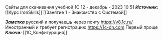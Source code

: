 
Сайты для скачивания учебной 1С
 12 - декабрь - 2023  10:51 
***Источник:*** [[Курс IronSkills]]  [[Занятие 1 - Знакомство с Системой]]

***Заметка*** 
русский и получаешь через почту
https://v8.1c.ru/ 
Иностранный и требует регистрацию
https://1c-dn.com
Первый проще
***Ключи:*** [[1С_Конфигурация]]